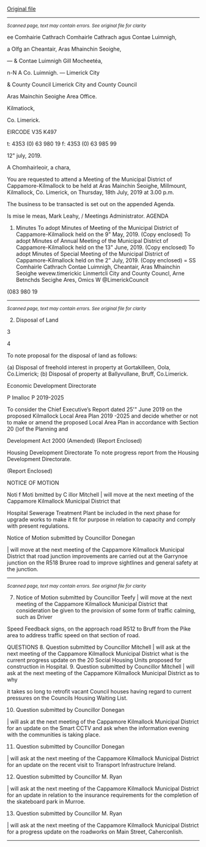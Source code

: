 [Original file](https://www.limerick.ie/sites/default/files/media/documents/2019-07/01%20Agenda%20July%202019%20Capp%20KIL%20MD%20Meeting.pdf)

---
*<small>Scanned page, text may contain errors. See original file for clarity</small>*  

ee Comhairie Cathrach Comhairle Cathrach agus Contae Luimnigh,

a Olfg an Cheantair, Aras Mhainchin Seoighe,

— & Contae Luimnigh Gill Mocheetéa,

n-N A Co. Luimnigh.
— Limerick City

& County Council Limerick City and County Council

Aras Mainchin Seoighe Area Office.

Kilmatiock,

Co. Limerick.

EIRCODE V35 K497

t: 4353 (0) 63 980 19
f: 4353 (0) 63 985 99

12" july, 2019.

A Chomhairleoir, a chara,

You are requested to attend a Meeting of the Municipal District of Cappamore-Kilmallock to be
held at Aras Mainchin Seoighe, Millmount, Kilmallock, Co. Limerick, on Thursday, 18th July,
2019 at 3.00 p.m.

The business to be transacted is set out on the appended Agenda.

Is mise le meas,
Mark Leahy, /
Meetings Administrator.
AGENDA
1. Minutes
To adopt Minutes of Meeting of the Municipal District of Cappamore-Kilmallock held on
the 9" May, 2019.
(Copy enclosed)
To adopt Minutes of Annual Meeting of the Municipal District of Cappamore-Kilmallock
held on the 13" June, 2019.
(Copy enclosed)
To adopt Minutes of Special Meeting of the Municipal District of Cappamore-Kilmallock
held on the 2” July, 2019.
(Copy enclosed)
= SS
Comhairle Cathrach Contae Luimnigh, Cheantair, Aras Mhainchin Seoighe wevew.timerickic
Linmertcli City and County Councl, Arne Betnchds Secighe Ares, Omics W @LimerickCouncit

(083 980 19


---
*<small>Scanned page, text may contain errors. See original file for clarity</small>*  

2. Disposal of Land

3

4

To note proposal for the disposal of land as follows:

{a) Disposal of freehold interest in property at Gortakilleen, Oola, Co.Limerick;
(b) Disposal of property at Ballyvullane, Bruff, Co.Limerick.

Economic Development Directorate

P Imalloc P 2019-2025

To consider the Chief Executive’s Report dated 25'" June 2019 on the proposed
Kilmallock Local Area Plan 2019 -2025 and decide whether or not to make or amend the
proposed Local Area Plan in accordance with Section 20 ()of the Planning and

Development Act 2000 (Amended)
(Report Enclosed)

Housing Development Directorate
To note progress report from the Housing Development Directorate.

(Report Enclosed)

NOTICE OF MOTION

Noti f Moti bmitted by C illor Mitchell
| will move at the next meeting of the Cappamore Kilmallock Municipal District that

Hospital Sewerage Treatment Plant be included in the next phase for upgrade works to
make it fit for purpose in relation to capacity and comply with present regulations.

Notice of Motion submitted by Councillor Donegan

| will move at the next meeting of the Cappamore Kilmallock Municipal District that
road junction improvements are carried out at the Garrynoe junction on the R518
Bruree road to improve sightlines and general safety at the junction.


---
*<small>Scanned page, text may contain errors. See original file for clarity</small>*  

7. Notice of Motion submitted by Councillor Teefy
| will move at the next meeting of the Cappamore Kilmallock Municipal District that
consideration be given to the provision of some form of traffic calming, such as Driver

Speed Feedback signs, on the approach road R512 to Bruff from the Pike area to
address traffic speed on that section of road.

QUESTIONS
8. Question submitted by Councillor Mitchell
| will ask at the next meeting of the Cappamore Kilmallock Municipal District what is the
current progress update on the 20 Social Housing Units proposed for construction in
Hospital.
9. Question submitted by Councillor Mitchell
| will ask at the next meeting of the Cappamore Kilmallock Municipal District as to why

it takes so long to retrofit vacant Council houses having regard to current pressures on
the Councils Housing Waiting List.

10. Question submitted by Councillor Donegan

| will ask at the next meeting of the Cappamore Kilmallock Municipal District for an
update on the Smart CCTV and ask when the information evening with the communities
is taking place.

11. Question submitted by Councillor Donegan

| will ask at the next meeting of the Cappamore Kilmallock Municipal District for an
update on the recent visit to Transport Infrastructure Ireland.

12. Question submitted by Councillor M. Ryan

| will ask at the next meeting of the Cappamore Kilmallock Municipal District for an
update in relation to the insurance requirements for the completion of the skateboard
park in Murroe.

13. Question submitted by Councillor M. Ryan

| will ask at the next meeting of the Cappamore Kilmallock Municipal District for a
progress update on the roadworks on Main Street, Caherconlish.


---
